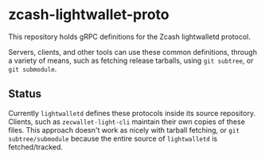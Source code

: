 # zcash-lightwallet-proto

This repository holds gRPC definitions for the Zcash lightwalletd protocol.

Servers, clients, and other tools can use these common definitions, through a variety of means, such as fetching release tarballs, using `git subtree`, or `git submodule`.

## Status

Currently `lightwalletd` defines these protocols inside its source repository. Clients, such as `zecwallet-light-cli` maintain their own copies of these files. This approach doesn't work as nicely with tarball fetching, or `git subtree/submodule` because the entire source of `lightwalletd` is fetched/tracked.
